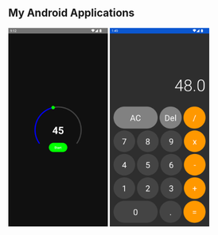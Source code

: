 
## My Android Applications
<a href="https://github.com/pekeramazan/TimerCompose"><img src="https://github.com/pekeramazan/pekeramazan/blob/main/images/timer.png" alt="TimerCompose" width="200" height="400"/></a>
<a href="https://github.com/pekeramazan/CalculatorCompose"><img src="https://github.com/pekeramazan/pekeramazan/blob/main/images/calculator.png" alt="CalculatorCompose"  width="200" height="400" /></a>

